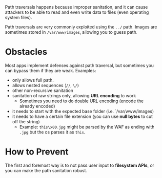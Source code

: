 Path traversals happens because improper sanitation, and it can cause attackers to be able to read and even write data to files (even operating system files).

Path traversals are very commonly exploited using the `../` path.
Images are sometimes stored in `/var/www/images`, allowing you to guess path.
# Obstacles
Most apps implement defenses against path traversal, but sometimes you can bypass them if they are weak. 
Examples: 
- only allows full path.
- allows nested sequences (`//`, `\/`)
- other non-recursive sanitation
- sanitation of raw strings only, allowing **URL encoding** to work
	- Sometimes you need to do double URL encoding (encode the already encoded)
- it needs to start with the expected base folder (i.e. `/var/www/images)
- it needs to have a certain file extension (you can use **null bytes** to cut off the string)
	- Example: `this\x00.jpg` might be parsed by the WAF as ending with `.jpg` but the os parses it as `this`.

# How to Prevent
The first and foremost way is to not pass user input to **filesystem APIs**, or you can make the path sanitation robust.